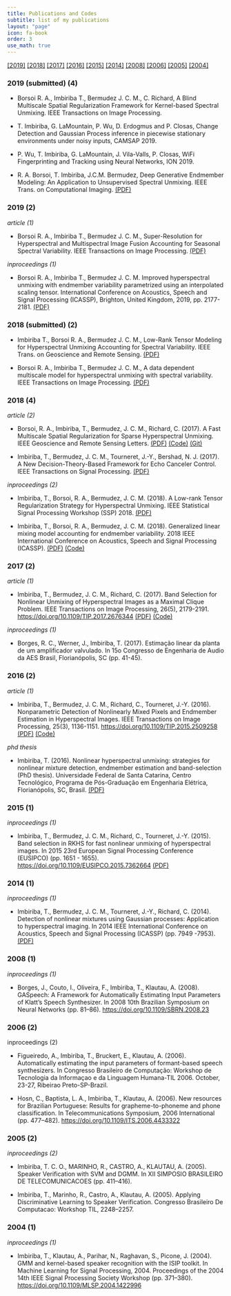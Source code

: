 ```yaml
---
title: Publications and Codes
subtitle: list of my publications
layout: "page"
icon: fa-book
order: 3
use_math: true
---
```



[\[2019\]](#2019-submitted-2) [\[2018\]](#2018-submitted-2) [\[2017\]](#2017-2) [\[2016\]](#2016-2) [\[2015\]](#2015-1) [\[2014\]](#2014-1) [\[2008\]](#2008-1) [\[2006\]](#2006-2) [\[2005\]](#2005-2) [\[2004\]](#2004-1)


### 2019 (submitted) (4)


*  Borsoi R. A., Imbiriba T., Bermudez J. C. M., C. Richard, A Blind Multiscale Spatial Regularization Framework for Kernel-based Spectral Unmixing. IEEE Transactions on Image Processing.

* T. Imbiriba, G. LaMountain, P. Wu, D. Erdogmus and P. Closas, Change Detection and Gaussian Process inference in piecewise stationary environments under noisy inputs, CAMSAP 2019.

* P. Wu, T. Imbiriba, G. LaMountain, J. Vila-Valls, P. Closas, WiFi Fingerprinting and Tracking using Neural Networks, ION 2019.

* R. A. Borsoi, T. Imbiriba, J.C.M. Bermudez, Deep Generative Endmember Modeling: An Application to Unsupervised Spectral Unmixing. IEEE Trans. on Computational Imaging. [(PDF)](https://arxiv.org/pdf/1902.05528.pdf)


### 2019 (2)


*article (1)*

*  Borsoi R. A., Imbiriba T., Bermudez J. C. M., Super-Resolution for Hyperspectral and Multispectral Image Fusion Accounting for Seasonal Spectral Variability. IEEE Transactions on Image Processing. [(PDF)](https://arxiv.org/pdf/1808.10072.pdf)


*inproceedings (1)*

* Borsoi R. A., Imbiriba T., Bermudez J. C. M. Improved hyperspectral unmixing with endmember variability parametrized using an interpolated scaling tensor. International Conference on Acoustics, Speech and Signal Processing (ICASSP), Brighton, United Kingdom, 2019, pp. 2177-2181. [(PDF)](https://arxiv.org/abs/1901.00463)


### 2018 (submitted) (2)


* Imbiriba T., Borsoi R. A., Bermudez J. C. M., Low-Rank Tensor Modeling for Hyperspectral Unmixing Accounting for Spectral Variability. IEEE Trans. on Geoscience and Remote Sensing. [(PDF)](https://arxiv.org/pdf/1811.02413.pdf)


* Borsoi R. A., Imbiriba T., Bermudez J. C. M., A data dependent multiscale model for hyperspectral unmixing with spectral variability. IEEE Transactions on Image Processing. [(PDF)](https://arxiv.org/pdf/1808.01047.pdf)


### 2018 (4)

*article (2)*

* Borsoi, R. A., Imbiriba, T., Bermudez, J. C. M.,  Richard, C. (2017). A Fast Multiscale Spatial Regularization for Sparse Hyperspectral Unmixing. IEEE Geoscience and Remote Sensing Letters. [(PDF)](https://arxiv.org/pdf/1712.01770.pdf) [(Code)](https://github.com/ricardoborsoi/MUA_SparseUnmixing/archive/master.zip) [(Git)](https://github.com/ricardoborsoi/MUA_SparseUnmixing)


* Imbiriba, T., Bermudez, J. C. M., Tourneret, J.-Y.,  Bershad, N. J. (2017). A New Decision-Theory-Based Framework for Echo Canceler Control. IEEE Transactions on Signal Processing. [(PDF)](https://arxiv.org/pdf/1711.11454)


*inproceedings (2)* 

* Imbiriba, T., Borsoi, R. A., Bermudez, J. C. M. (2018). A Low-rank Tensor Regularization Strategy for Hyperspectral Unmixing.  IEEE Statistical Signal Processing Workshop (SSP) 2018. [(PDF)](https://arxiv.org/pdf/1803.06355.pdf) 

* Imbiriba, T., Borsoi, R. A., Bermudez, J. C. M. (2018). Generalized linear mixing model accounting for endmember variability. 2018 IEEE International Conference on Acoustics, Speech and Signal Processing (ICASSP).  [(PDF)](https://arxiv.org/pdf/1710.07723) [(Code)](https://github.com/talesimbiriba/GLMM/archive/master.zip)




### 2017 (2)
*article (1)*

* Imbiriba, T., Bermudez, J. C. M.,  Richard, C. (2017). Band Selection for Nonlinear Unmixing of Hyperspectral Images as a Maximal Clique Problem. IEEE Transactions on Image Processing, 26(5), 2179-2191. https://doi.org/10.1109/TIP.2017.2676344  [(PDF)](https://arxiv.org/pdf/1603.00437) [(Code)](https://github.com/talesimbiriba/clique_BS/archive/master.zip)


*inproceedings (1)*

* Borges, R. C., Werner, J.,  Imbiriba, T. (2017). Estimação linear da planta de um amplificador valvulado. In 15o Congresso de Engenharia de Audio da AES Brasil, Florianópolis, SC (pp. 41-45).


### 2016 (2)
*article (1)*

* Imbiriba, T., Bermudez, J. C. M., Richard, C.,  Tourneret, J.-Y. (2016). Nonparametric Detection of Nonlinearly Mixed Pixels and Endmember Estimation in Hyperspectral Images. IEEE Transactions on Image Processing, 25(3), 1136-1151. https://doi.org/10.1109/TIP.2015.2509258 [(PDF)](https://arxiv.org/pdf/1503.05521)
  [(Code)](https://github.com/talesimbiriba/NP_NL_Det_EE_HI/archive/master.zip)


*phd thesis*

* Imbiriba, T. (2016). Nonlinear hyperspectral unmixing: strategies for nonlinear mixture detection, endmember estimation and band-selection (PhD thesis). Universidade Federal de Santa Catarina, Centro Tecnológico, Programa de Pós-Graduação em Engenharia Elétrica, Florianópolis, SC, Brasil. [(PDF)](https://repositorio.ufsc.br/bitstream/handle/123456789/175321/345225.pdf?sequence=1)

### 2015 (1)
*inproceedings (1)*

* Imbiriba, T., Bermudez, J. C. M., Richard, C.,  Tourneret, J.-Y. (2015). Band selection in RKHS for fast nonlinear unmixing of hyperspectral images. In 2015 23rd European Signal Processing Conference (EUSIPCO) (pp. 1651 - 1655). https://doi.org/10.1109/EUSIPCO.2015.7362664 [(PDF)](https://arxiv.org/pdf/1503.02090)

### 2014 (1)
*inproceedings (1)*

* Imbiriba, T., Bermudez, J. C. M., Tourneret, J.-Y.,  Richard, C. (2014). Detection of nonlinear mixtures using Gaussian processes: Application to hyperspectral imaging. In 2014 IEEE International Conference on Acoustics, Speech and Signal Processing (ICASSP) (pp. 7949 -7953). [(PDF)](http://oatao.univ-toulouse.fr/17115/1/imbiriba_17115.pdf)


### 2008 (1)
*inproceedings (1)* 

* Borges, J., Couto, I., Oliveira, F., Imbiriba, T.,  Klautau, A. (2008). GASpeech: A Framework for Automatically Estimating Input Parameters of Klatt’s Speech Synthesizer. In 2008 10th Brazilian Symposium on Neural Networks (pp. 81–86). https://doi.org/10.1109/SBRN.2008.23

### 2006 (2)
inproceedings (2)

* Figueiredo, A., Imbiriba, T., Bruckert, E.,  Klautau, A. (2006). Automatically estimating the input parameters of formant-based speech synthesizers. In Congresso Brasileiro de Computação: Workshop de Tecnologia da Informaçao e da Linguagem Humana-TIL 2006. October, 23-27, Ribeirao Preto-SP-Brazil.

* Hosn, C., Baptista, L. A., Imbiriba, T.,  Klautau, A. (2006). New resources for Brazilian Portuguese: Results for grapheme-to-phoneme and phone classification. In Telecommunications Symposium, 2006 International (pp. 477–482). https://doi.org/10.1109/ITS.2006.4433322


### 2005 (2)
*inproceedings (2)*

* Imbiriba, T. C. O., MARINHO, R., CASTRO, A.,  KLAUTAU, A. (2005). Speaker Verification with SVM and DGMM. In XII SIMPOSIO BRASILEIRO DE TELECOMUNICACOES (pp. 411–416).

* Imbiriba, T., Marinho, R., Castro, A.,  Klautau, A. (2005). Applying Discriminative Learning to Speaker Verification. Congresso Brasileiro De Computacao: Workshop TIL, 2248–2257.

### 2004 (1)
*inproceedings (1)*

* Imbiriba, T., Klautau, A., Parihar, N., Raghavan, S.,  Picone, J. (2004). GMM and kernel-based speaker recognition with the ISIP toolkit. In Machine Learning for Signal Processing, 2004. Proceedings of the 2004 14th IEEE Signal Processing Society Workshop (pp. 371–380). https://doi.org/10.1109/MLSP.2004.1422996

